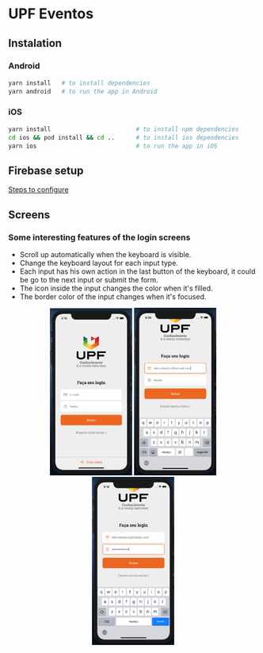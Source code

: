 # UPF Eventos

## Instalation

### Android

```sh
yarn install   # to install dependencies
yarn android   # to run the app in Android
```

### iOS

```sh
yarn install                        # to install npm dependencies
cd ios && pod install && cd ..      # to install ios dependencies
yarn ios                            # to run the app in iOS
```

## Firebase setup

[Steps to configure](https://www.notion.so/137576/Steps-to-configure-Firebase-d8c4815abc024404964d77fd3b4ac677)

## Screens

### Some interesting features of the login screens

- Scroll up automatically when the keyboard is visible.
- Change the keyboard layout for each input type.
- Each input has his own action in the last button of the keyboard, it could be go to the next input or submit the form.
- The icon inside the input changes the color when it's filled.
- The border color of the input changes when it's focused.

<div width="100%" align="center">
<img src="./.github/login-ios.png" width="33%" />
<img src="./.github/login-ios-input-email.png" width="33%" />
<img src="./.github/login-ios-input-scroll.png" width="33%" />
</div>
